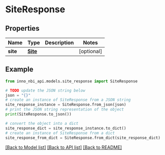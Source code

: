 # SiteResponse


## Properties

Name | Type | Description | Notes
------------ | ------------- | ------------- | -------------
**site** | [**Site**](Site.md) |  | [optional] 

## Example

```python
from inno_nbi_api.models.site_response import SiteResponse

# TODO update the JSON string below
json = "{}"
# create an instance of SiteResponse from a JSON string
site_response_instance = SiteResponse.from_json(json)
# print the JSON string representation of the object
print(SiteResponse.to_json())

# convert the object into a dict
site_response_dict = site_response_instance.to_dict()
# create an instance of SiteResponse from a dict
site_response_from_dict = SiteResponse.from_dict(site_response_dict)
```
[[Back to Model list]](../README.md#documentation-for-models) [[Back to API list]](../README.md#documentation-for-api-endpoints) [[Back to README]](../README.md)


